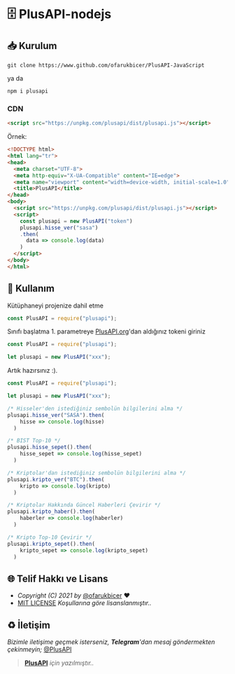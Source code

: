 # 🗄️ PlusAPI-nodejs

## 📥 Kurulum

`git clone https://www.github.com/ofarukbicer/PlusAPI-JavaScript`

ya da

`npm i plusapi`

### CDN

```html
<script src="https://unpkg.com/plusapi/dist/plusapi.js"></script>
```

Örnek:

```html
<!DOCTYPE html>
<html lang="tr">
<head>
  <meta charset="UTF-8">
  <meta http-equiv="X-UA-Compatible" content="IE=edge">
  <meta name="viewport" content="width=device-width, initial-scale=1.0">
  <title>PlusAPI</title>
</head>
<body>
  <script src="https://unpkg.com/plusapi/dist/plusapi.js"></script>
  <script>
    const plusapi = new PlusAPI("token")
    plusapi.hisse_ver("sasa")
    .then(
      data => console.log(data)
    )
  </script>
</body>
</html>
```

## 📒 Kullanım

Kütüphaneyi projenize dahil etme

```js
const PlusAPI = require("plusapi");
```

Sınıfı başlatma 1. parametreye [PlusAPI.org](https://www.plusapi.org)'dan aldığınız tokeni giriniz

```js
const PlusAPI = require("plusapi");

let plusapi = new PlusAPI("xxx");
```

Artık hazırsınız :).

```js
const PlusAPI = require("plusapi");

let plusapi = new PlusAPI("xxx");

/* Hisseler'den istediğiniz sembolün bilgilerini alma */
plusapi.hisse_ver("SASA").then(
    hisse => console.log(hisse)
  )

/* BIST Top-10 */
plusapi.hisse_sepet().then(
    hisse_sepet => console.log(hisse_sepet)
  )

/* Kriptolar'dan istediğiniz sembolün bilgilerini alma */
plusapi.kripto_ver("BTC").then(
    kripto => console.log(kripto)
  )

/* Kriptolar Hakkında Güncel Haberleri Çevirir */
plusapi.kripto_haber().then(
    haberler => console.log(haberler)
  )

/* Kripto Top-10 Çevirir */
plusapi.kripto_sepet().then(
    kripto_sepet => console.log(kripto_sepet)
  )
```
## 🌐 Telif Hakkı ve Lisans

* *Copyright (C) 2021 by* [@ofarukbicer](https://github.com/ofarukbicer) ❤️️
* [MIT LICENSE](https://github.com/ofarukbicer/plusapi/blob/master/LICENSE) *Koşullarına göre lisanslanmıştır..*

## ♻️ İletişim

*Bizimle iletişime geçmek isterseniz, **Telegram**'dan mesaj göndermekten çekinmeyin;* [@PlusAPI](https://t.me/PlusAPI)


> **[PlusAPI](https://plusapi.org)** *için yazılmıştır..*
